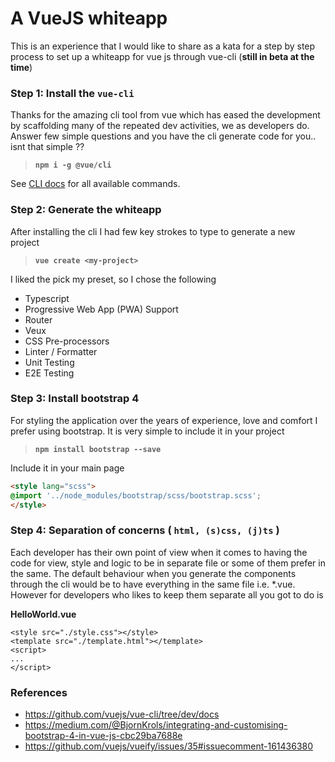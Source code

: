 # A VueJS whiteapp

This is an experience that I would like to share as a kata for a step by step process to set up a whiteapp for vue js through vue-cli (**still in beta at the time**)

### Step 1: Install the **`vue-cli`**

Thanks for the amazing cli tool from vue which has eased the development by scaffolding many of the repeated dev activities, we as developers do. Answer few simple questions and you have the cli generate code for you.. isnt that simple ??

> **`npm i -g @vue/cli`**   

See [CLI docs](https://github.com/vuejs/vue-cli/blob/dev/docs/cli.md) for all available commands.

### Step 2: Generate the whiteapp

After installing the cli I had few key strokes to type to generate a new project

> **`vue create <my-project>`**  

I liked the pick my preset, so I chose the following

- Typescript
- Progressive Web App (PWA) Support
- Router
- Veux
- CSS Pre-processors
- Linter / Formatter
- Unit Testing
- E2E Testing 

### Step 3: Install bootstrap 4

For styling the application over the years of experience, love and comfort I prefer using bootstrap. It is very simple to include it in your project

> **`npm install bootstrap --save`**   

Include it in your main page

```html
<style lang="scss">
@import '../node_modules/bootstrap/scss/bootstrap.scss';
</style>
```

### Step 4: Separation of concerns ( **`html, (s)css, (j)ts`** ) 

Each developer has their own point of view when it comes to having the code for view, style and logic to be in separate file or some of them prefer in the same. The default behaviour when you generate the components through the cli would be to have everything in the same file i.e. *.vue. However for developers who likes to keep them separate all you got to do is

**HelloWorld.vue**
```vue
<style src="./style.css"></style>
<template src="./template.html"></template>
<script>
...
</script>
```


### References

- https://github.com/vuejs/vue-cli/tree/dev/docs
- https://medium.com/@BjornKrols/integrating-and-customising-bootstrap-4-in-vue-js-cbc29ba7688e
- https://github.com/vuejs/vueify/issues/35#issuecomment-161436380